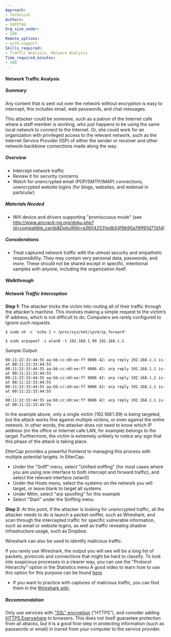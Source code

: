 ```yaml
---
Approach:
- Technical
Authors:
- SAFETAG
Org_size_under:
- 100
Remote_options:
- with-support
Skills_required:
- Traffic Analysis, Malware Analysis
Time_required_minutes:
- 240
---
```


#### Network Traffic Analysis

##### Summary

Any content that is sent out over the network without encryption is easy to intercept; this includes email, web passwords, and chat messages.

This attacker could be someone, such as a patron of the Internet cafe where a staff member is working, who just happens to be using the same local network to connect to the Internet. Or, she could work for an organization with privileged access to the relevant network, such as the Internet Service Provider (ISP) of either the sender or receiver and other network-backbone connections made along the way.


##### Overview

* Intercept network traffic
* Review it for security concerns
* Watch for unencrypted email (POP/SMTP/IMAP) connections, unencrypted website logins (for blogs, websites, and webmail in particular)

##### Materials Needed

* Wifi device and drivers supporting "promiscuous mode" (see http://www.aircrack-ng.org/doku.php?id=compatible_cards&DokuWiki=a36042531edb54f9b95a76ff61d77d14)

##### Considerations

* Treat captured network traffic with the utmost security and empathetic
responsibility. They may contain very personal data, passwords, and more. These
should not be shared except in specific, intentional samples with anyone, including
the organization itself.

##### Walkthrough

##### Network Traffic Interception

**Step 1:** The attacker tricks the victim into routing all of their traffic through the attacker’s machine. This involves making a simple request to the victim’s IP address, which is not difficult to do. Computers are rarely configured to ignore such requests.

```
$ sudo sh -c 'echo 1 > /proc/sys/net/ipv4/ip_forward'

$ sudo arpspoof -i wlan0 -t 192.168.1.99 192.168.1.1
```

Sample Output:

```
00:11:22:33:44:55 aa:bb:cc:dd:ee:ff 0806 42: arp reply 192.168.1.1 is-at 00:11:22:33:44:55
00:11:22:33:44:55 aa:bb:cc:dd:ee:ff 0806 42: arp reply 192.168.1.1 is-at 00:11:22:33:44:55
00:11:22:33:44:55 aa:bb:cc:dd:ee:ff 0806 42: arp reply 192.168.1.1 is-at 00:11:22:33:44:55
00:11:22:33:44:55 aa:bb:cc:dd:ee:ff 0806 42: arp reply 192.168.1.1 is-at 00:11:22:33:44:55
...
00:11:22:33:44:55 aa:bb:cc:dd:ee:ff 0806 42: arp reply 192.168.1.1 is-at 00:11:22:33:44:55
```

In the example above, only a single victim (192.168.1.99) is being targeted, but the attack works fine against multiple victims, or even against the entire network. In other words, the attacker does not need to know which IP address (on the office or Internet cafe LAN, for example) belongs to the target. Furthermore, the victim is extremely unlikely to notice any sign that this phase of the attack is taking place.

EtterCap provides a powerful frontend to managing this process with multiple potential targets.  In EtterCap:

* Under the "Sniff" menu, select "Unified sniffing" (for most cases where you are using one interface to both intercept and forward traffic), and select the relevant interface (wlan0)
* Under the Hosts menu, select the systems on the network you will target, or leave blank to target all systems
* Under Mitm, select "arp spoofing" for this example
* Select "Start" under the Sniffing menu

<!-- Ettercap Screenshot -->

**Step 2:** At this point, if the attacker is looking for unencrypted traffic, all the attacker needs to do is launch a packet-sniffer, such as Wireshark, and scan through the intercepted traffic for specific vulnerable information, such as email or website logins, as well as traffic revealing shadow infrastructure usage, such as Dropbox.

Wireshark can also be used to identify malicious traffic.

If you rarely use Wireshark, the output you will see will be a long list of packets, protocols and connections that might be hard to classify. To look into suspicious processes in a clearer way, you can use the "Protocol Hierarchy" option in the Statistics menu A good video to learn how to use this option for this purpose can be found [here](https://www.youtube.com/watch?v=OwQmwbD1uIs).

- If you want to practice with captures of malicious traffic, you can find them in the [Wireshark wiki](https://wiki.wireshark.org/SampleCaptures).

<!-- Wireshark screenshot -->

##### Recommendation

Only use services with ["SSL" encryption](https://securityinabox.org/en/guide/secure-communication) ("HTTPS"), and consider adding [HTTPS Everywhere](https://www.eff.org/https-everywhere) to browsers. This does not itself guarantee protection from all attacks, but it is a good first-step in protecting information (such as passwords or email) in transit from your computer to the service provider.
